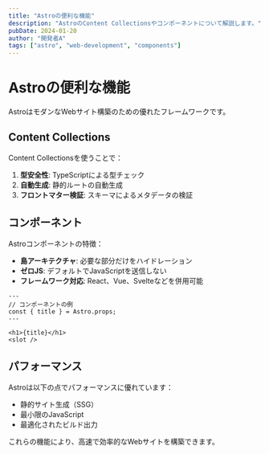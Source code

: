 ```yaml
---
title: "Astroの便利な機能"
description: "AstroのContent Collectionsやコンポーネントについて解説します。"
pubDate: 2024-01-20
author: "開発者A"
tags: ["astro", "web-development", "components"]
---
```


# Astroの便利な機能

AstroはモダンなWebサイト構築のための優れたフレームワークです。

## Content Collections

Content Collectionsを使うことで：

1. **型安全性**: TypeScriptによる型チェック
2. **自動生成**: 静的ルートの自動生成
3. **フロントマター検証**: スキーマによるメタデータの検証

## コンポーネント

Astroコンポーネントの特徴：

- **島アーキテクチャ**: 必要な部分だけをハイドレーション
- **ゼロJS**: デフォルトでJavaScriptを送信しない
- **フレームワーク対応**: React、Vue、Svelteなどを併用可能

```astro
---
// コンポーネントの例
const { title } = Astro.props;
---

<h1>{title}</h1>
<slot />
```

## パフォーマンス

Astroは以下の点でパフォーマンスに優れています：

- 静的サイト生成（SSG）
- 最小限のJavaScript
- 最適化されたビルド出力

これらの機能により、高速で効率的なWebサイトを構築できます。